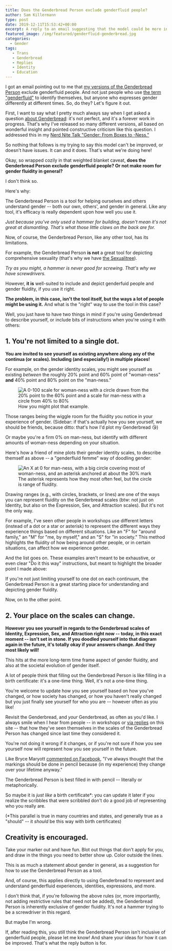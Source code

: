 ```yaml
---
title: Does the Genderbread Person exclude genderfluid people?
author: Sam Killermann
type: post
date: 2019-12-11T15:53:42+00:00
excerpt: A reply to an email suggesting that the model could be more inclusive, where I suggest that something else might be the problem.
featured_image: /img/featured/genderfluid-genderbread.jpg
categories: 
  - Gender
tags:
   - Trans
   - Genderbread
   - Replies
   - Identity
   - Education
---
```


I got an email pointing out to me that [my versions of the Genderbread Person](/genderbread-person/) exclude genderfluid people. And not just people who use [the term "genderfluid"](/2013/01/a-comprehensive-list-of-lgbtq-term-definitions/#term-genderfluid) to identify themselves, but anyone who expresses gender differently at different times. So, do they? Let's figure it out.

First, I want to say what I pretty much always say when I get asked a question [about Genderbread](/tags/genderbread/): it's not perfect, and it's a forever work in progress. That's why I've released so many different versions, all based on wonderful insight and pointed constructive criticism like this question. I addressed this in my [Nerd Nite Talk "Gender: From Boxes to -Ness."](/videos/gender-from-checkboxes-to-continuums)

So nothing that follows is my trying to say this model can't be improved, or doesn't have issues. It can and it does. That's what we're doing here!

Okay, so wrapped cozily in that weighted blanket caveat, **does the Genderbread Person exclude genderfluid people? Or not make room for gender fluidity in general?**

I don't think so.

Here's why:

The Genderbread Person is a tool for helping ourselves and others understand gender -- both our own, others', and gender in general. Like any tool, it's efficacy is really dependent upon how well you use it.

_Just because you've only used a hammer for building, doesn't mean it's not great at dismantling. That's what those little claws on the back are for._

Now, of course, the Genderbread Person, like any other tool, has its limitations.

For example, the Genderbread Person **is not** a great tool for depicting comprehensive sexuality (that's why we have [the Sexualitree](/2016/05/sexualitree-model-of-comprehensive-sexuality/)). 

_Try as you might, a hammer is never good for screwing. That's why we have screwdrivers._

However, **it is** well-suited to include and depict genderfuid people and gender fluidity, if you use it right. 

**The problem, in this case, isn't the tool itself, but the ways a lot of people might be using it.** And what is the "right" way to use the tool in this case? 

Well, you just have to have two things in mind if you're using Genderbread to describe yourself, or include bits of instructions when you're using it with others:

## 1. You're not limited to a single dot.

**You are invited to see yourself as existing anywhere along any of the continua (or scales). Including (and especially!) in multiple places!**

For example, on the gender identity scales, you might see yourself as existing _between_ the roughly 20% point and 60% point of "woman-ness" **and** 40% point and 80% point on the "man-ness."

<figure class="aligncenter">
    <img src="/img/posts/genderbread-person-fluid-identity-scales.jpg" alt="A 0-100 scale for woman-ness with a circle drawn from the 20% point to the 60% point and a scale for man-ness with a circle from 40% to 80%" class="shadow" />
    <figcaption>How you might plot that example.<figcaption>
</figure>

Those ranges being the wiggle room for the fluidity you notice in your experience of gender. (Sidebar: if that's actually how you see yourself, we should be friends, because ditto: that's how I'd plot my Genderbread 😘)

Or maybe you're a firm 0% on man-ness, but identify with different amounts of woman-ness depending on your situation. 

Here's how a friend of mine plots their gender identity scales, to describe themself as above -- a "genderfluid femme" way of doodling gender:

<figure class="aligncenter">
    <img src="/img/posts/genderbread-person-fluid-femme-identity.jpg" alt="An X at 0 for man-ness, with a big circle covering most of woman-ness, and an asterisk anchored at about the 30% mark" class="shadow" />
    <figcaption>The asterisk represents how they most often feel, but the circle is range of fluidity.<figcaption>
</figure> 

Drawing ranges (e.g., with circles, brackets, or lines) are one of the ways you can represent fluidity on the Genderbread scales (btw: not just on Identity, but also on the Expression, Sex, and Attraction scales). But it's not the only way.

For example, I've seen other people in workshops use different letters (instead of a dot or a star or asterisk) to represent the different ways they experience things based on different situations. Like an "F" for "around family," an "M" for "me, by myself," and an "S" for "in society." This method highlights the fluidity of how being around other people, or in certain situations, can affect how we experience gender.

And the list goes on. These examples aren't meant to be exhaustive, or even clear "Do it this way" instructions, but meant to highlight the broader point I made above: 

If you're not just limiting yourself to one dot on each continuum, the Genderbread Person is a great starting place for understanding and depicting gender fluidity.

Now, on to the other point.

## 2. Your place on the scales can change.

**However you see yourself in regards to the Genderbread scales of Identity, Expression, Sex, and Attraction right now -- today, in this exact moment -- isn't set in stone. If you doodled yourself into that diagram again in the future, it's totally okay if your answers change. And they most likely will!**

This hits at the more long-term time frame aspect of gender fluidity, and also at the societal evolution of gender itself. 

A lot of people think that filling out the Genderbread Person is like filling in a birth certificate: it's a one-time thing. Well, it's not a one-time thing. 

You're welcome to update how you see yourself based on how you've changed, or how society has changed, or how you haven't really changed but you just finally see yourself for who you are -- however often as you like!

Revisit the Genderbread, and _your_ Genderbread, as often as you'd like. I always smile when I hear from people -- in workshops or [via replies](/reply/) on this site -- that how they've seen themselves in the scales of the Genderbread Person has changed since last time they considered it.

You're not doing it wrong if it changes, or if you're not sure if how you see yourself now will represent how you see yourself in the future.

Like Bryce Maryott [commented on Facebook](https://www.facebook.com/metrosam), "I've always thought that the markings should be done in pencil because (in my experience) they change over your lifetime anyway."

The Genderbread Person is best filled in with pencil -- literally or metaphorically. 

So maybe it is _just like_ a birth certificate*: you can update it later if you realize the scribbles that were scribbled don't do a good job of representing who you really are.

(*This parallel is true in many countries and states, and generally true as a "should" -- it _should_ be this way with birth certificates)

## Creativity is encouraged.

Take your marker out and have fun. Blot out things that don't apply for you, and draw in the things you need to better show up. Color outside the lines.

This is as much a statement about gender in general, as a suggestion for how to use the Genderbread Person as a tool. 

And, of course, this applies directly to using Genderbread to represent and understand genderfluid experiences, identities, expressions, and more. 

I don't think that, if you're following the above rules (or, more importantly, not adding restrictive rules that need not be added), the Genderbread Person is inherently exclusive of gender fluidity. It's not a hammer trying to be a screwdriver in this regard.

But maybe I'm wrong. 

If, after reading this, you still think the Genderbread Person isn't inclusive of genderfluid people, please let me know! And share your ideas for how it can be improved. That's what the reply button is for.
